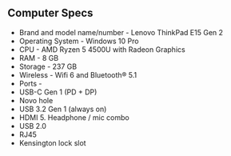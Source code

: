 ## Computer Specs 

* Brand and model name/number - Lenovo ThinkPad E15 Gen 2 
* Operating System - Windows 10 Pro
* CPU - AMD Ryzen 5 4500U with Radeon Graphics
* RAM - 8 GB
* Storage - 237 GB
* Wireless - Wifi 6 and Bluetooth® 5.1
* Ports - 
*  USB-C Gen 1 (PD + DP)
*  Novo hole
*  USB 3.2 Gen 1 (always on)
*  HDMI 5. Headphone / mic combo
*  USB 2.0
*  RJ45
*  Kensington lock slot
